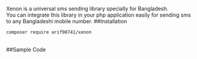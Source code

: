 Xenon is a universal sms sending library specially for Bangladesh. <br> You can integrate this library in your php application easily for sending sms to any Bangladeshi mobile number.
##Installation
```
composer require arif98741/xenon
```
<br>
##Sample Code
<br>
